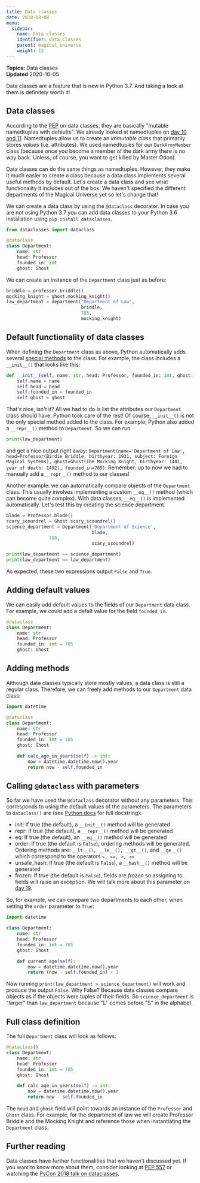 ```yaml
---
title: Data classes
date: 2018-08-08
menu:
  sidebar:
    name: Data classes
    identifier: data_classes
    parent: magical_universe
    weight: 13
---
```


**Topics:** Data classes        
**Updated** 2020-10-05     
            
Data classes are a feature that is new in Python 3.7. And taking a look at them is definitely worth it!

## Data classes
According to the [PEP](https://www.python.org/dev/peps/pep-0557/) on data classes, they are basically "mutable namedtuples with defaults". We already looked at namedtuples on [day 10 and 11](http://www.alpopkes.com/posts/2018/08/coding-challenge-day-10-and-11/). Namedtuples allow us to create an *immutable class* that primarily stores *values* (i.e. attributes). We used namedtuples for our `DarkArmyMember` class (because once you become a member of the dark army there is no way back. Unless, of course, you want to get killed by Master Odon).    
    
Data classes can do the same things as namedtuples. However, they make it much easier to create a class because a data class implements several useful methods by default. Let's create a data class and see what functionality it includes out of the box. We haven't specified the different departments of the Magical Universe yet so let's change that!

We can create a data class by using the `@dataclass` decorator. In case you are not using Python 3.7 you can add data classes to your Python 3.6 installation using `pip install dataclasses`.

```python
from dataclasses import dataclass

@dataclass
class Department:
    name: str
    head: Professor
    founded_in: int
    ghost: Ghost
```

We can create an instance of the `Department` class just as before:

```python
briddle = professor.briddle()
mocking_knight = ghost.mocking_knight()
law_department = department('Department of Law',
                            briddle,
                            785,
                            mocking_knight)
```

## Default functionality of data classes
When defining the `Department` class as above, Python automatically adds several [special methods](https://docs.python.org/3/glossary.html#term-special-method) to the class. For example, the class includes a `__init__()` that looks like this:

```python
def __init__(self, name: str, head: Professor, founded_in: int, ghost: Ghost):
    self.name = name
    self.head = head
    self.founded_in = founded_in
    self.ghost = ghost
```

That's nice, isn't it? All we had to do is list the attributes our `Department` class should have. Python took care of the rest! Of course, `__init__()` is not the only special method added to the class. For example, Python also added a `__repr__()` method to `Department`. So we can run 

```python
print(law_department)
```

and get a nice output right away: `Department(name='Department of Law', head=Professor(Birdie Briddle, birthyear: 1931, subject: Foreign Magical Systems), ghost=Ghost(The Mocking Knight, birthyear: 1401, year of death: 1492), founded_in=785)`. Remember: up to now we had to manually add a `__repr__()` method to our classes!   
   
Another example: we can automatically compare objects of the `Department` class. This usually involves implementing a custom `__eq__()` method (which can become quite complex). With data classes, `__eq__()` is implemented automatically. Let's test this by creating the science department.

```python
blade = Professor.blade()
scary_scoundrel = Ghost.scary_scoundrel()
science_department = Department('Department of Science',
                                blade,
				788,
                                scary_scoundrel)

print(law_department == science_department)
print(law_department == law_department)
```

As expected, these two expressions output ```False``` and ```True```. 


## Adding default values
We can easily add default values to the fields of our `Department` data class. For example, we could add a defalt value for the field `founded_in`. 

```python
@dataclass
class Department:
    name: str
    head: Professor
    founded_in: int = 785
    ghost: Ghost   
```

## Adding methods
Although data classes typically store mostly values, a data class is still a regular class. Therefore, we can freely add methods to our `Department` data class:

```python
import datetime

@dataclass
class Department:
    name: str
    head: Professor
    founded_in: int = 785
    ghost: Ghost

    def calc_age_in_years(self) -> int:
        now = datetime.datetime.now().year
        return now - self.founded_in
```

## Calling `@dataclass` with parameters

So far we have used the `@dataclass` decorator without any parameters. This corresponds to using the default values of the parameters. The parameters to `dataclass()` are (see [Python docs](https://docs.python.org/3/library/dataclasses.html) for full docstring):    
   
- init: If true (the default), a `__init__()` method will be generated   
- repr: If true (the default), a `__repr__()` method will be generated   
- eq: If true (the default), an `__eq__()` method will be generated   
- order: If true (the default is `False`), ordering methods will be generated. Ordering methods are: `__lt__(), __le__(), __gt__()`, and `__ge__()` which correspond to the operators `<, <=, >, >= `   
- unsafe_hash: If true (the default is `False`), a `__hash__()` method will be generated   
- frozen: If true (the default is `False`), fields are *frozen* so assigning to fields will raise an exception. We will talk more about this parameter on [day 19](http://www.alpopkes.com/posts/2018/08/coding-challenge-day-19/).     
   
So, for example, we can compare two departments to each other, when setting the `order` parameter to `True`:

```python
import datetime

class Department:
    name: str
    head: Professor
    founded_in: int = 785
    ghost: Ghost

    def current_age(self):
        now = datetime.datetime.now().year
        return (now - self.founded_in) + 1
```

Now running `print(law_department > science_department)` will work and produce the output `False`. Why False? Because data classes compare objects as if the objects were tuples of their fields. So `science_department` is "larger" than `law_department` because "L" comes before "S" in the alphabet.


## Full class definition

The full `Department` class will look as follows: 

```python
@dataclass()
class Department:
    name: str
    head: Professor
    founded_in: int = 785
    ghost: Ghost

    def calc_age_in_years(self) -> int:
        now = datetime.datetime.now().year
        return now - self.founded_in
```

The `head` and `ghost` field will point towards an instance of the `Professor` and `Ghost` class. For example, for the department of law we will create Professor Briddle and the Mocking Knight and reference those when instantiating the `Department` class. 


## Further reading
Data classes have further functionalities that we haven't discussed yet. If you want to know more about them, consider looking at [PEP 557](https://www.python.org/dev/peps/pep-0557/) or watching the [PyCon 2018 talk on dataclasses](https://www.youtube.com/watch?v=T-TwcmT6Rcw).
